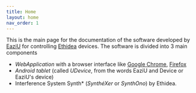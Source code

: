 ```yaml
---
title: Home
layout: home
nav_order: 1
---
```


This is the main page for the documentation of the software developed by [EaziU](https://www.eaziu.com) for controlling [Ethidea](https://ethidea.com/) devices. The software is divided into 3 main components
* *WebApplication* with a browser interface like [Google Chrome](https://www.google.com/intl/it_it/chrome/), [Firefox](https://www.mozilla.org/it/firefox/new/)
* *Android tablet* (called *UDevice*, from the words EaziU and Device or EaziU's device)
* Interference System Synth* (*SynthéXer* or *SynthOno*) by Ethidea.
